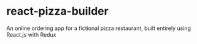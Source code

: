 # react-pizza-builder
An online ordering app for a fictional pizza restaurant, built entirely using React.js with Redux
